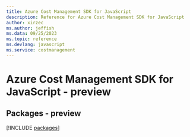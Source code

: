 ```yaml
---
title: Azure Cost Management SDK for JavaScript
description: Reference for Azure Cost Management SDK for JavaScript
author: xirzec
ms.author: jeffish
ms.data: 09/25/2023
ms.topic: reference
ms.devlang: javascript
ms.service: costmanagement
---
```

# Azure Cost Management SDK for JavaScript - preview
## Packages - preview
[!INCLUDE [packages](cost-management-index.md)]